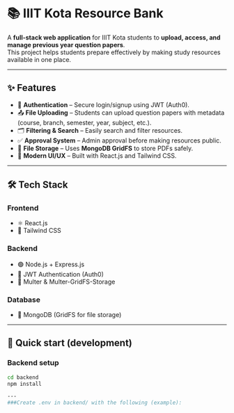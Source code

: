 # 📚 IIIT Kota Resource Bank

A **full-stack web application** for IIIT Kota students to **upload, access, and manage previous year question papers**.  
This project helps students prepare effectively by making study resources available in one place.  

---

## ✨ Features

- 🔑 **Authentication** – Secure login/signup using JWT (Auth0).  
- 📤 **File Uploading** – Students can upload question papers with metadata (course, branch, semester, year, subject, etc.).  
- 🗂 **Filtering & Search** – Easily search and filter resources.  
- ✅ **Approval System** – Admin approval before making resources public.  
- 💾 **File Storage** – Uses **MongoDB GridFS** to store PDFs safely.  
- 🎨 **Modern UI/UX** – Built with React.js and Tailwind CSS.  

---

## 🛠 Tech Stack

### Frontend
- ⚛️ React.js  
- 🎨 Tailwind CSS  

### Backend
- 🟢 Node.js + Express.js  
- 🔑 JWT Authentication (Auth0)  
- 📂 Multer & Multer-GridFS-Storage  

### Database
- 🍃 MongoDB (GridFS for file storage)  

---

## 🚀 Quick start (development)

### Backend setup
```bash
cd backend
npm install

---
###Create .env in backend/ with the following (example):
